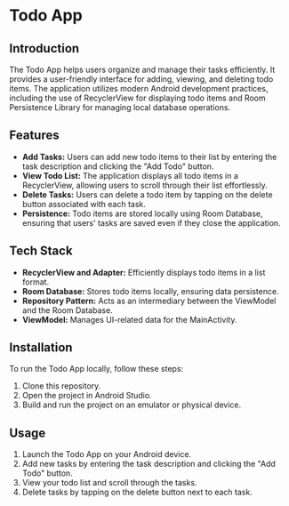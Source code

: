 # Todo App

## Introduction
The Todo App helps users organize and manage their tasks efficiently. It provides a user-friendly interface for adding, viewing, and deleting todo items. The application utilizes modern Android development practices, including the use of RecyclerView for displaying todo items and Room Persistence Library for managing local database operations.

## Features
- **Add Tasks:** Users can add new todo items to their list by entering the task description and clicking the "Add Todo" button.
- **View Todo List:** The application displays all todo items in a RecyclerView, allowing users to scroll through their list effortlessly.
- **Delete Tasks:** Users can delete a todo item by tapping on the delete button associated with each task.
- **Persistence:** Todo items are stored locally using Room Database, ensuring that users' tasks are saved even if they close the application.

## Tech Stack
- **RecyclerView and Adapter:** Efficiently displays todo items in a list format.
- **Room Database:** Stores todo items locally, ensuring data persistence.
- **Repository Pattern:** Acts as an intermediary between the ViewModel and the Room Database.
- **ViewModel:** Manages UI-related data for the MainActivity.

## Installation
To run the Todo App locally, follow these steps:
1. Clone this repository.
2. Open the project in Android Studio.
3. Build and run the project on an emulator or physical device.

## Usage
1. Launch the Todo App on your Android device.
2. Add new tasks by entering the task description and clicking the "Add Todo" button.
3. View your todo list and scroll through the tasks.
4. Delete tasks by tapping on the delete button next to each task.

